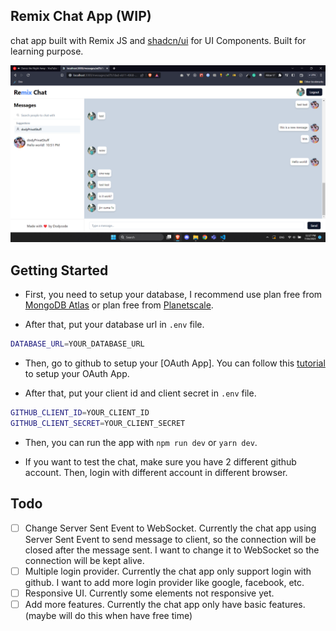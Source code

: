 ## Remix Chat App (WIP)
chat app built with Remix JS and [shadcn/ui](https://github.com/shadcn/ui) for UI Components. Built for learning purpose.

![Alt text](preview.png)

## Getting Started
- First, you need to setup your database, I recommend use plan free from [MongoDB Atlas](https://www.mongodb.com/cloud/atlas) or plan free from [Planetscale](https://planetscale.com/).

- After that, put your database url in `.env` file.

```bash
DATABASE_URL=YOUR_DATABASE_URL
```

- Then, go to github to setup your [OAuth App]. You can follow this [tutorial](https://docs.github.com/en/developers/apps/building-oauth-apps/creating-an-oauth-app) to setup your OAuth App.

- After that, put your client id and client secret in `.env` file.

```bash
GITHUB_CLIENT_ID=YOUR_CLIENT_ID
GITHUB_CLIENT_SECRET=YOUR_CLIENT_SECRET
```

- Then, you can run the app with `npm run dev` or `yarn dev`.

- If you want to test the chat, make sure you have 2 different github account. Then, login with different account in different browser.

## Todo
- [ ] Change Server Sent Event to WebSocket. Currently the chat app using Server Sent Event to send message to client, so the connection will be closed after the message sent. I want to change it to WebSocket so the connection will be kept alive.
- [ ] Multiple login provider. Currently the chat app only support login with github. I want to add more login provider like google, facebook, etc.
- [ ] Responsive UI. Currently some elements not responsive yet.
- [ ] Add more features. Currently the chat app only have basic features. (maybe will do this when have free time)